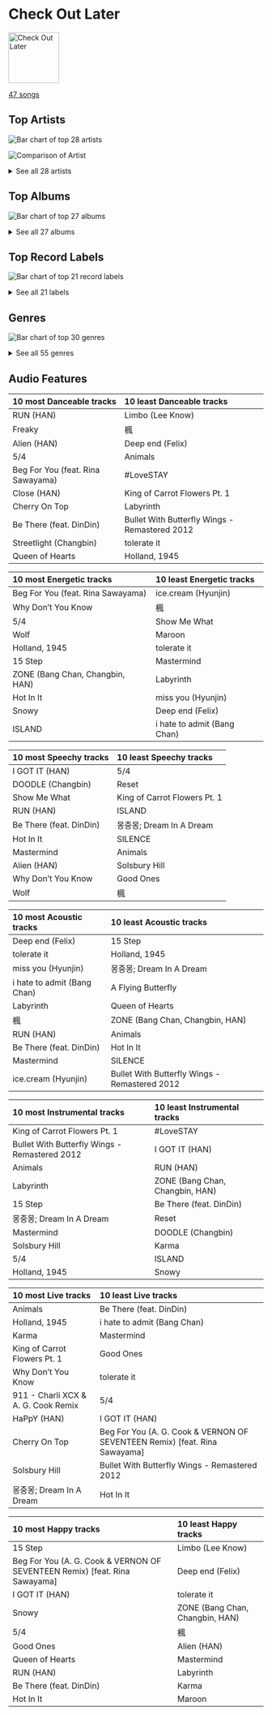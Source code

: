 # Check Out Later


<img src="https://mosaic.scdn.co/640/ab67616d0000b27312626c137c7684fe1662a4f3ab67616d0000b2732ced1760b648799e697e8e02ab67616d0000b273ac815bdd584468a7aa0216e1ab67616d0000b273be123bb6b40736bf093870bd" alt="Check Out Later" width="100" />

[47 songs](check_out_later_tracks.md)

## Top Artists

![Bar chart of top 28 artists](../images/playlists/check_out_later/artists.png)

![Comparison of Artist](../images/playlists/check_out_later/artists_comparison.png)


<details>
<summary>See all 28 artists</summary>

|   Number of Tracks | Art                                                                                              | Artist                                     | 🔗                                                           |
|-------------------:|:-------------------------------------------------------------------------------------------------|:-------------------------------------------|:------------------------------------------------------------|
|                 15 | <img src="https://i.scdn.co/image/ab6761610000e5ebc855bded4ab1bd99ef62214a" alt="" width="50" /> | [Stray Kids](../artists/stray_kids.md)     | [🔗](https://open.spotify.com/artist/2dIgFjalVxs4ThymZ67YCE) |
|                  5 | <img src="https://i.scdn.co/image/ab6761610000e5eb576cb43281160e345f728b71" alt="" width="50" /> | Charli XCX                                 | [🔗](https://open.spotify.com/artist/25uiPmTg16RbhZWAqwLBy5) |
|                  5 | <img src="https://i.scdn.co/image/ab6761610000e5eb5a00969a4698c3132a15fbb0" alt="" width="50" /> | [Taylor Swift](../artists/taylor_swift.md) | [🔗](https://open.spotify.com/artist/06HL4z0CvFAxyc27GXpf02) |
|                  3 | <img src="https://i.scdn.co/image/ab6761610000e5eb9df0f924a5e609c8da143cd5" alt="" width="50" /> | A. G. Cook                                 | [🔗](https://open.spotify.com/artist/335TWGWGFan4vaacJzSiU8) |
|                  3 | <img src="https://i.scdn.co/image/ab6761610000e5eba3c1fca063ed673aed61c885" alt="" width="50" /> | YOUHA                                      | [🔗](https://open.spotify.com/artist/2lZFlNiQMLa2fuX3pkXcan) |
|                  2 | <img src="https://i.scdn.co/image/731f5f71de27c36300d2cf71a7f9cd7f389d0bf7" alt="" width="50" /> | Neutral Milk Hotel                         | [🔗](https://open.spotify.com/artist/2ooIqOf4X2uz4mMptXCtie) |
|                  2 | <img src="https://i.scdn.co/image/ab6761610000e5ebd6442ba68c144b0c84b207a4" alt="" width="50" /> | Rina Sawayama                              | [🔗](https://open.spotify.com/artist/2KEqzdPS7M5YwGmiuPTdr5) |
|                  2 | <img src="https://i.scdn.co/image/ab6761610000e5eb8ec4207332def07fec21874d" alt="" width="50" /> | [ITZY](../artists/itzy.md)                 | [🔗](https://open.spotify.com/artist/2KC9Qb60EaY0kW4eH68vr3) |
|                  2 | <img src="https://i.scdn.co/image/ab6761610000e5eb65b7b48eeac1b113c75f2295" alt="" width="50" /> | YB                                         | [🔗](https://open.spotify.com/artist/1rpgxJZxZMLnFNc1Jmyov5) |
|                  1 | <img src="https://i.scdn.co/image/ad5dbe5032b439728af9e711e8c0922a3aebcdbb" alt="" width="50" /> | Peter Gabriel                              | [🔗](https://open.spotify.com/artist/7C4sUpWGlTy7IANjruj02I) |
|                  1 | <img src="https://i.scdn.co/image/ab6761610000e5ebd2c56b558b75841a77d7ea09" alt="" width="50" /> | Nucksal                                    | [🔗](https://open.spotify.com/artist/6v5cGuRCZKq08nLI4WXJuB) |
|                  1 | <img src="https://i.scdn.co/image/ab6761610000e5eb5b1a291b0a6a689091d54d8b" alt="" width="50" /> | IVE                                        | [🔗](https://open.spotify.com/artist/6RHTUrRF63xao58xh9FXYJ) |
|                  1 | <img src="https://i.scdn.co/image/ab67616d0000b27312626c137c7684fe1662a4f3" alt="" width="50" /> | HAEUN                                      | [🔗](https://open.spotify.com/artist/5JIuf9fLWCKGSpUDMTolAI) |
|                  1 | <img src="nan" alt="" width="50" />                                                              | Bang Chan                                  | [🔗](https://open.spotify.com/artist/4qy7HANJDOZRObts4Z0KSV) |
|                  1 | <img src="https://i.scdn.co/image/ab6761610000e5eba03696716c9ee605006047fd" alt="" width="50" /> | [Radiohead](../artists/radiohead.md)       | [🔗](https://open.spotify.com/artist/4Z8W4fKeB5YxbusRsdQVPb) |
|                  1 | <img src="https://i.scdn.co/image/ab6761610000e5eb1a7d0845c3b7e2f130264957" alt="" width="50" /> | The Smashing Pumpkins                      | [🔗](https://open.spotify.com/artist/40Yq4vzPs9VNUrIBG5Jr2i) |
|                  1 | <img src="https://i.scdn.co/image/ab6761610000e5eb465b1b62cf6eca8f851aaabc" alt="" width="50" /> | [EXO](../artists/exo.md)                   | [🔗](https://open.spotify.com/artist/3cjEqqelV9zb4BYE3qDQ4O) |
|                  1 | <img src="https://i.scdn.co/image/ab6761610000e5eb805669a8af3067839e92d762" alt="" width="50" /> | TEN                                        | [🔗](https://open.spotify.com/artist/3Q5Qep7ytrjVleNnMnntgQ) |
|                  1 | <img src="https://i.scdn.co/image/ab6761610000e5eb66337ec430a5bd3d1cfe74f5" alt="" width="50" /> | Gorillaz                                   | [🔗](https://open.spotify.com/artist/3AA28KZvwAUcZuOKwyblJQ) |
|                  1 | <img src="https://i.scdn.co/image/ab6761610000e5eb27c55a5e9ed2a41c01589fae" alt="" width="50" /> | Tiësto                                     | [🔗](https://open.spotify.com/artist/2o5jDhtHVPhrJdv3cEQ99Z) |
|                  1 | <img src="https://i.scdn.co/image/ab6761610000e5eb02b3aa55ba238b2ceafb09da" alt="" width="50" /> | Jay Chou                                   | [🔗](https://open.spotify.com/artist/2elBjNSdBE2Y3f0j1mjrql) |
|                  1 | <img src="https://i.scdn.co/image/ab6761610000e5eba8b955d42229e4cbd03d4cd8" alt="" width="50" /> | VERNON                                     | [🔗](https://open.spotify.com/artist/2Y34b9AOK30zXgL7cAH4NG) |
|                  1 | <img src="https://i.scdn.co/image/ab6761610000e5eb93c6f21062da1ef012275ff6" alt="" width="50" /> | [CHUNG HA](../artists/chung_ha.md)         | [🔗](https://open.spotify.com/artist/2PSJ6YriU7JsFucxACpU7Y) |
|                  1 | <img src="https://i.scdn.co/image/ab6761610000e5eb196f5af772aeb1bdd3a6be65" alt="" width="50" /> | [(G)I-DLE](../artists/_g_i_dle.md)         | [🔗](https://open.spotify.com/artist/2AfmfGFbe0A0WsTYm0SDTx) |
|                  1 | <img src="https://i.scdn.co/image/ab6761610000e5ebc8d3d98a1bccbe71393dbfbf" alt="" width="50" /> | [Lady Gaga](../artists/lady_gaga.md)       | [🔗](https://open.spotify.com/artist/1HY2Jd0NmPuamShAr6KMms) |
|                  1 | <img src="https://i.scdn.co/image/ab6761610000e5eb0accbbe13e1aa147dd27671c" alt="" width="50" /> | Muse                                       | [🔗](https://open.spotify.com/artist/12Chz98pHFMPJEknJQMWvI) |
|                  1 | <img src="https://i.scdn.co/image/ab6761610000e5eb3a6cd2bfd57fe54535d1fe03" alt="" width="50" /> | DinDin                                     | [🔗](https://open.spotify.com/artist/0ugLySQOBIlvWTodx22Wao) |
|                  1 | <img src="https://i.scdn.co/image/ab6761610000e5eb1271f542dad4241c87250fe5" alt="" width="50" /> | Cecile Believe                             | [🔗](https://open.spotify.com/artist/0nZHjqvdLoBy50ZzUH5FNU) |

</details>


## Top Albums

![Bar chart of top 27 albums](../images/playlists/check_out_later/albums.png)


<details>
<summary>See all 27 albums</summary>

|   Number of Tracks | Art                                                                                              | Album                                                                      | 🔗                                                          |
|-------------------:|:-------------------------------------------------------------------------------------------------|:---------------------------------------------------------------------------|:-----------------------------------------------------------|
|                 15 | <img src="https://i.scdn.co/image/ab67616d0000b273d681b1b80c5dff43d2f4a3df" alt="" width="50" /> | SKZ-REPLAY                                                                 | [🔗](https://open.spotify.com/album/3UXrliH0JUQvcaLnBD8Txz) |
|                  4 | <img src="https://i.scdn.co/image/ab67616d0000b273bb54dde68cd23e2a268ae0f5" alt="" width="50" /> | Midnights                                                                  | [🔗](https://open.spotify.com/album/151w1FgRZfnKZA9FEcg9Z3) |
|                  2 | <img src="https://i.scdn.co/image/ab67616d0000b273589ce9a911c6e65b1f80c558" alt="" width="50" /> | In the Aeroplane Over the Sea                                              | [🔗](https://open.spotify.com/album/0vVekV45lOaVKs6RZQQNob) |
|                  2 | <img src="https://i.scdn.co/image/ab67616d0000b273f629eb64fd8ef76a97b154f5" alt="" width="50" /> | CRASH                                                                      | [🔗](https://open.spotify.com/album/1QqipMXWzJhr6yfcNKTp8B) |
|                  2 | <img src="https://i.scdn.co/image/ab67616d0000b273e9cd59d664f597061a513038" alt="" width="50" /> | CHESHIRE                                                                   | [🔗](https://open.spotify.com/album/2a1ezg7hE6Dyuymv1aCnkm) |
|                  1 | <img src="https://i.scdn.co/image/ab67616d0000b27329778e54aa437b78f3520b0e" alt="" width="50" /> | 몽중몽; Dream In A Dream - SM STATION                                         | [🔗](https://open.spotify.com/album/0uPf4jcvMQow0FNkIOxHZF) |
|                  1 | <img src="https://i.scdn.co/image/ab67616d0000b27357a6f5928952c277c4407f98" alt="" width="50" /> | love you more,                                                             | [🔗](https://open.spotify.com/album/3g2OiEeQKfggUe6ViYeLSC) |
|                  1 | <img src="https://i.scdn.co/image/ab67616d0000b27333b8541201f1ef38941024be" alt="" width="50" /> | evermore                                                                   | [🔗](https://open.spotify.com/album/2Xoteh7uEpea4TohMxjtaq) |
|                  1 | <img src="https://i.scdn.co/image/ab67616d0000b27312626c137c7684fe1662a4f3" alt="" width="50" /> | Winter Special (feat. DinDin)                                              | [🔗](https://open.spotify.com/album/5uHVoQ3iICRMjiWws80QhA) |
|                  1 | <img src="https://i.scdn.co/image/ab67616d0000b273be123bb6b40736bf093870bd" alt="" width="50" /> | Why Be?                                                                    | [🔗](https://open.spotify.com/album/4S5PRo1gVG9BvRnCcdYzdS) |
|                  1 | <img src="https://i.scdn.co/image/ab67616d0000b273fc192c54d1823a04ffb6c8c9" alt="" width="50" /> | The 2nd Law                                                                | [🔗](https://open.spotify.com/album/3KuXEGcqLcnEYWnn3OEGy0) |
|                  1 | <img src="https://i.scdn.co/image/ab67616d0000b2732795c34a8931367a0916de54" alt="" width="50" /> | The 1st Album 'XOXO' (Repackage)                                           | [🔗](https://open.spotify.com/album/4qduCvpyBL5hGYdBvCvcDA) |
|                  1 | <img src="https://i.scdn.co/image/ab67616d0000b2732ced1760b648799e697e8e02" alt="" width="50" /> | Taxidriver OST Part.1                                                      | [🔗](https://open.spotify.com/album/3PNXlS9tggXmCm1hrlHDcQ) |
|                  1 | <img src="https://i.scdn.co/image/ab67616d0000b273fe28f2179e0529ae0520f3bd" alt="" width="50" /> | Peter Gabriel 1: Car (Remastered Version)                                  | [🔗](https://open.spotify.com/album/4jd6oC0It60c1J3GpXCv6M) |
|                  1 | <img src="https://i.scdn.co/image/ab67616d0000b273431ac6e6f393acf475730ec6" alt="" width="50" /> | Mellon Collie And The Infinite Sadness (Deluxe Edition)                    | [🔗](https://open.spotify.com/album/55RhFRyQFihIyGf61MgcfV) |
|                  1 | <img src="https://i.scdn.co/image/ab67616d0000b273de3c04b5fc750b68899b20a9" alt="" width="50" /> | In Rainbows                                                                | [🔗](https://open.spotify.com/album/5vkqYmiPBYLaalcmjujWxK) |
|                  1 | <img src="https://i.scdn.co/image/ab67616d0000b273bd8c4b8999cdc5af790b91b2" alt="" width="50" /> | ISLAND                                                                     | [🔗](https://open.spotify.com/album/252HrrsALUd5ysKCJuRCur) |
|                  1 | <img src="https://i.scdn.co/image/ab67616d0000b273ac815bdd584468a7aa0216e1" alt="" width="50" /> | I love                                                                     | [🔗](https://open.spotify.com/album/2Hyuin3i1cSZ1FlQFeCPZH) |
|                  1 | <img src="https://i.scdn.co/image/ab67616d0000b2731e8798f25a1997f0679b2382" alt="" width="50" /> | Hot In It                                                                  | [🔗](https://open.spotify.com/album/6R7Yy0sY9N8PNUhseegr2Q) |
|                  1 | <img src="https://i.scdn.co/image/ab67616d0000b273ce3eb674753352bcaa0ec45b" alt="" width="50" /> | Hands on Me                                                                | [🔗](https://open.spotify.com/album/7KM1Yi5xYv3O6OcKsEeV83) |
|                  1 | <img src="https://i.scdn.co/image/ab67616d0000b273c73a7bb15f43bae86215934b" alt="" width="50" /> | Gorillaz                                                                   | [🔗](https://open.spotify.com/album/0YvYmLBFFwYxgI4U9KKgUm) |
|                  1 | <img src="https://i.scdn.co/image/ab67616d0000b2732491a35e8c5f8a746f45a8b9" alt="" width="50" /> | ELEVEN -Japanese version-                                                  | [🔗](https://open.spotify.com/album/3T3STfBHgL2LRv4CGlJTAN) |
|                  1 | <img src="https://i.scdn.co/image/ab67616d0000b273335b00966a9839d4dde60256" alt="" width="50" /> | Dawn Of Chromatica                                                         | [🔗](https://open.spotify.com/album/3OevODyllQCrhudfLLnV3y) |
|                  1 | <img src="https://i.scdn.co/image/ab67616d0000b273a27cc2d12832101090ab0363" alt="" width="50" /> | Cherry On Top                                                              | [🔗](https://open.spotify.com/album/7sEDri9xLbg6a27CPoD1v2) |
|                  1 | <img src="https://i.scdn.co/image/ab67616d0000b273b0ed835957dbf3c63184a3bc" alt="" width="50" /> | Beg For You (A. G. Cook & VERNON OF SEVENTEEN Remix) [feat. Rina Sawayama] | [🔗](https://open.spotify.com/album/6snPKZGUbpydW2XJu9ievq) |
|                  1 | <img src="https://i.scdn.co/image/ab67616d0000b2735f4269ee2c76394d8f3d1309" alt="" width="50" /> | 7G                                                                         | [🔗](https://open.spotify.com/album/16NHNs15w1bpkFiBOUgDaB) |
|                  1 | <img src="https://i.scdn.co/image/ab67616d0000b27352667a927da106f60947413a" alt="" width="50" /> | 11月的蕭邦                                                                     | [🔗](https://open.spotify.com/album/6rRydp9XlVoLfTtA3qpWcn) |

</details>


## Top Record Labels

![Bar chart of top 21 record labels](../images/playlists/check_out_later/labels.png)


<details>
<summary>See all 21 labels</summary>

|   Number of Tracks | Label                                                               |
|-------------------:|:--------------------------------------------------------------------|
|                 17 | [Republic Records](../labels/republic_records.md)                   |
|                  5 | [Taylor Swift](../labels/taylor_swift.md)                           |
|                  4 | [Universal Music LLC](../labels/universal_music_llc.md)             |
|                  3 | [Atlantic Records](../labels/atlantic_records.md)                   |
|                  2 | [SM Entertainment](../labels/sm_entertainment.md)                   |
|                  2 | [Merge Records](../labels/merge_records.md)                         |
|                  1 | [XL Recordings](../labels/xl_recordings.md)                         |
|                  1 | [Warner Records](../labels/warner_records.md)                       |
|                  1 | [Virgin Records](../labels/virgin_records.md)                       |
|                  1 | [Stone Music Entertainment](../labels/stone_music_entertainment.md) |
|                  1 | [Sony Music Labels Inc.](../labels/sony_music_labels_inc_.md)       |
|                  1 | [SBS Contents Hub Co.](../labels/sbs_contents_hub_co_.md)           |
|                  1 | [Real World Productions](../labels/real_world_productions.md)       |
|                  1 | [Parlophone UK](../labels/parlophone_uk.md)                         |
|                  1 | [PC Music](../labels/pc_music.md)                                   |
|                  1 | [Music Recipe](../labels/music_recipe.md)                           |
|                  1 | [JVR](../labels/jvr.md)                                             |
|                  1 | [Interscope](../labels/interscope.md)                               |
|                  1 | [GH Entertainment](../labels/gh_entertainment.md)                   |
|                  1 | [CUBE ENTERTAINMENT](../labels/cube_entertainment.md)               |
|                  1 | [Atlantic Records UK](../labels/atlantic_records_uk.md)             |

</details>


## Genres

![Bar chart of top 30 genres](../images/playlists/check_out_later/genres.png)


<details>
<summary>See all 55 genres</summary>

|   Number of Tracks | Genre                                             |
|-------------------:|:--------------------------------------------------|
|                 22 | [k-pop](../genres/k_pop.md)                       |
|                 16 | [k-pop boy group](../genres/k_pop_boy_group.md)   |
|                  9 | [pop](../genres/pop.md)                           |
|                  5 | [dance pop](../genres/dance_pop.md)               |
|                  5 | [art pop](../genres/art_pop.md)                   |
|                  4 | [rock](../genres/rock.md)                         |
|                  4 | permanent wave                                    |
|                  4 | [k-pop girl group](../genres/k_pop_girl_group.md) |
|                  4 | alternative rock                                  |
|                  3 | uk pop                                            |
|                  3 | [post-teen pop](../genres/post_teen_pop.md)       |
|                  3 | metropopolis                                      |
|                  3 | k-indie                                           |
|                  3 | [electropop](../genres/electropop.md)             |
|                  3 | candy pop                                         |
|                  2 | lo-fi                                             |
|                  2 | korean indie rock                                 |
|                  2 | indie rock                                        |
|                  2 | indie pop                                         |
|                  2 | elephant 6                                        |
|                  2 | chamber pop                                       |
|                  2 | art rock                                          |
|                  2 | anti-folk                                         |
|                  1 | zhongguo feng                                     |
|                  1 | tropical house                                    |
|                  1 | trance                                            |
|                  1 | taiwan pop                                        |
|                  1 | symphonic rock                                    |
|                  1 | spacegrunge                                       |
|                  1 | [soft rock](../genres/soft_rock.md)               |
|                  1 | slap house                                        |
|                  1 | proto-hyperpop                                    |
|                  1 | [pop rock](../genres/pop_rock.md)                 |
|                  1 | pop dance                                         |
|                  1 | oxford indie                                      |
|                  1 | new wave pop                                      |
|                  1 | new wave                                          |
|                  1 | modern rock                                       |
|                  1 | [mellow gold](../genres/mellow_gold.md)           |
|                  1 | melancholia                                       |
|                  1 | mandopop                                          |
|                  1 | hyperpop                                          |
|                  1 | house                                             |
|                  1 | grunge                                            |
|                  1 | escape room                                       |
|                  1 | edm                                               |
|                  1 | dutch edm                                         |
|                  1 | deconstructed club                                |
|                  1 | [classic rock](../genres/classic_rock.md)         |
|                  1 | c-pop                                             |
|                  1 | brostep                                           |
|                  1 | big room                                          |
|                  1 | alternative metal                                 |
|                  1 | alternative hip hop                               |
|                  1 | album rock                                        |

</details>


## Audio Features

| 10 most Danceable tracks          | 10 least Danceable tracks                     |
|:----------------------------------|:----------------------------------------------|
| RUN (HAN)                         | Limbo (Lee Know)                              |
| Freaky                            | 楓                                             |
| Alien (HAN)                       | Deep end (Felix)                              |
| 5/4                               | Animals                                       |
| Beg For You (feat. Rina Sawayama) | #LoveSTAY                                     |
| Close (HAN)                       | King of Carrot Flowers Pt. 1                  |
| Cherry On Top                     | Labyrinth                                     |
| Be There (feat. DinDin)           | Bullet With Butterfly Wings - Remastered 2012 |
| Streetlight (Changbin)            | tolerate it                                   |
| Queen of Hearts                   | Holland, 1945                                 |

| 10 most Energetic tracks          | 10 least Energetic tracks   |
|:----------------------------------|:----------------------------|
| Beg For You (feat. Rina Sawayama) | ice.cream (Hyunjin)         |
| Why Don’t You Know                | 楓                           |
| 5/4                               | Show Me What                |
| Wolf                              | Maroon                      |
| Holland, 1945                     | tolerate it                 |
| 15 Step                           | Mastermind                  |
| ZONE (Bang Chan, Changbin, HAN)   | Labyrinth                   |
| Hot In It                         | miss you (Hyunjin)          |
| Snowy                             | Deep end (Felix)            |
| ISLAND                            | i hate to admit (Bang Chan) |

| 10 most Speechy tracks   | 10 least Speechy tracks      |
|:-------------------------|:-----------------------------|
| I GOT IT (HAN)           | 5/4                          |
| DOODLE (Changbin)        | Reset                        |
| Show Me What             | King of Carrot Flowers Pt. 1 |
| RUN (HAN)                | ISLAND                       |
| Be There (feat. DinDin)  | 몽중몽; Dream In A Dream        |
| Hot In It                | SILENCE                      |
| Mastermind               | Animals                      |
| Alien (HAN)              | Solsbury Hill                |
| Why Don’t You Know       | Good Ones                    |
| Wolf                     | 楓                            |

| 10 most Acoustic tracks     | 10 least Acoustic tracks                      |
|:----------------------------|:----------------------------------------------|
| Deep end (Felix)            | 15 Step                                       |
| tolerate it                 | Holland, 1945                                 |
| miss you (Hyunjin)          | 몽중몽; Dream In A Dream                         |
| i hate to admit (Bang Chan) | A Flying Butterfly                            |
| Labyrinth                   | Queen of Hearts                               |
| 楓                           | ZONE (Bang Chan, Changbin, HAN)               |
| RUN (HAN)                   | Animals                                       |
| Be There (feat. DinDin)     | Hot In It                                     |
| Mastermind                  | SILENCE                                       |
| ice.cream (Hyunjin)         | Bullet With Butterfly Wings - Remastered 2012 |

| 10 most Instrumental tracks                   | 10 least Instrumental tracks    |
|:----------------------------------------------|:--------------------------------|
| King of Carrot Flowers Pt. 1                  | #LoveSTAY                       |
| Bullet With Butterfly Wings - Remastered 2012 | I GOT IT (HAN)                  |
| Animals                                       | RUN (HAN)                       |
| Labyrinth                                     | ZONE (Bang Chan, Changbin, HAN) |
| 15 Step                                       | Be There (feat. DinDin)         |
| 몽중몽; Dream In A Dream                         | Reset                           |
| Mastermind                                    | DOODLE (Changbin)               |
| Solsbury Hill                                 | Karma                           |
| 5/4                                           | ISLAND                          |
| Holland, 1945                                 | Snowy                           |

| 10 most Live tracks                 | 10 least Live tracks                                                       |
|:------------------------------------|:---------------------------------------------------------------------------|
| Animals                             | Be There (feat. DinDin)                                                    |
| Holland, 1945                       | i hate to admit (Bang Chan)                                                |
| Karma                               | Mastermind                                                                 |
| King of Carrot Flowers Pt. 1        | Good Ones                                                                  |
| Why Don’t You Know                  | tolerate it                                                                |
| 911 - Charli XCX & A. G. Cook Remix | 5/4                                                                        |
| HaPpY (HAN)                         | I GOT IT (HAN)                                                             |
| Cherry On Top                       | Beg For You (A. G. Cook & VERNON OF SEVENTEEN Remix) [feat. Rina Sawayama] |
| Solsbury Hill                       | Bullet With Butterfly Wings - Remastered 2012                              |
| 몽중몽; Dream In A Dream               | Hot In It                                                                  |

| 10 most Happy tracks                                                       | 10 least Happy tracks           |
|:---------------------------------------------------------------------------|:--------------------------------|
| 15 Step                                                                    | Limbo (Lee Know)                |
| Beg For You (A. G. Cook & VERNON OF SEVENTEEN Remix) [feat. Rina Sawayama] | Deep end (Felix)                |
| I GOT IT (HAN)                                                             | tolerate it                     |
| Snowy                                                                      | ZONE (Bang Chan, Changbin, HAN) |
| 5/4                                                                        | 楓                               |
| Good Ones                                                                  | Alien (HAN)                     |
| Queen of Hearts                                                            | Mastermind                      |
| RUN (HAN)                                                                  | Labyrinth                       |
| Be There (feat. DinDin)                                                    | Karma                           |
| Hot In It                                                                  | Maroon                          |
